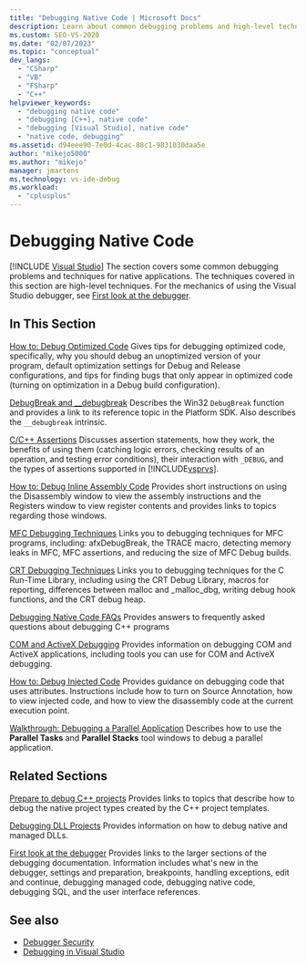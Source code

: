 ```yaml
---
title: "Debugging Native Code | Microsoft Docs"
description: Learn about common debugging problems and high-level techniques for native applications in Visual Studio.
ms.custom: SEO-VS-2020
ms.date: "02/07/2023"
ms.topic: "conceptual"
dev_langs:
  - "CSharp"
  - "VB"
  - "FSharp"
  - "C++"
helpviewer_keywords:
  - "debugging native code"
  - "debugging [C++], native code"
  - "debugging [Visual Studio], native code"
  - "native code, debugging"
ms.assetid: d94eee90-7e0d-4cac-88c1-9831030daa5e
author: "mikejo5000"
ms.author: "mikejo"
manager: jmartens
ms.technology: vs-ide-debug
ms.workload:
  - "cplusplus"
---
```

# Debugging Native Code

 [!INCLUDE [Visual Studio](~/includes/applies-to-version/vs-windows-only.md)]
The section covers some common debugging problems and techniques for native applications. The techniques covered in this section are high-level techniques. For the mechanics of using the Visual Studio debugger, see [First look at the debugger](../debugger/debugger-feature-tour.md).

## In This Section
 [How to: Debug Optimized Code](../debugger/how-to-debug-optimized-code.md)
 Gives tips for debugging optimized code, specifically, why you should debug an unoptimized version of your program, default optimization settings for Debug and Release configurations, and tips for finding bugs that only appear in optimized code (turning on optimization in a Debug build configuration).

 [DebugBreak and __debugbreak](../debugger/debugbreak-and-debugbreak.md)
 Describes the Win32 `DebugBreak` function and provides a link to its reference topic in the Platform SDK. Also describes the `__debugbreak` intrinsic.

 [C/C++ Assertions](../debugger/c-cpp-assertions.md)
 Discusses assertion statements, how they work, the benefits of using them (catching logic errors, checking results of an operation, and testing error conditions), their interaction with `_DEBUG`, and the types of assertions supported in [!INCLUDE[vsprvs](../code-quality/includes/vsprvs_md.md)].

 [How to: Debug Inline Assembly Code](../debugger/how-to-debug-inline-assembly-code.md)
 Provides short instructions on using the Disassembly window to view the assembly instructions and the Registers window to view register contents and provides links to topics regarding those windows.

 [MFC Debugging Techniques](../debugger/mfc-debugging-techniques.md)
 Links you to debugging techniques for MFC programs, including: afxDebugBreak, the TRACE macro, detecting memory leaks in MFC, MFC assertions, and reducing the size of MFC Debug builds.

 [CRT Debugging Techniques](/cpp/c-runtime-library/crt-debugging-techniques.md)
 Links you to debugging techniques for the C Run-Time Library, including using the CRT Debug Library, macros for reporting, differences between malloc and _malloc_dbg, writing debug hook functions, and the CRT debug heap.

 [Debugging Native Code FAQs](../debugger/debugging-native-code-faqs.md)
 Provides answers to frequently asked questions about debugging C++ programs

 [COM and ActiveX Debugging](../debugger/com-and-activex-debugging.md)
 Provides information on debugging COM and ActiveX applications, including tools you can use for COM and ActiveX debugging.

 [How to: Debug Injected Code](/cpp/windows/attributes/cpp-attributes-com-net#debug-injected-code.md)
 Provides guidance on debugging code that uses attributes. Instructions include how to turn on Source Annotation, how to view injected code, and how to view the disassembly code at the current execution point.

 [Walkthrough: Debugging a Parallel Application](../debugger/walkthrough-debugging-a-parallel-application.md)
 Describes how to use the **Parallel Tasks** and **Parallel Stacks** tool windows to debug a parallel application.

## Related Sections
 [Prepare to debug C++ projects](../debugger/debugging-preparation-visual-cpp-project-types.md)
 Provides links to topics that describe how to debug the native project types created by the C++ project templates.

 [Debugging DLL Projects](../debugger/debugging-dll-projects.md)
 Provides information on how to debug native and managed DLLs.

 [First look at the debugger](../debugger/debugger-feature-tour.md)
 Provides links to the larger sections of the debugging documentation. Information includes what's new in the debugger, settings and preparation, breakpoints, handling exceptions, edit and continue, debugging managed code, debugging native code, debugging SQL, and the user interface references.

## See also

- [Debugger Security](../debugger/debugger-security.md)
- [Debugging in Visual Studio](../debugger/index.yml)